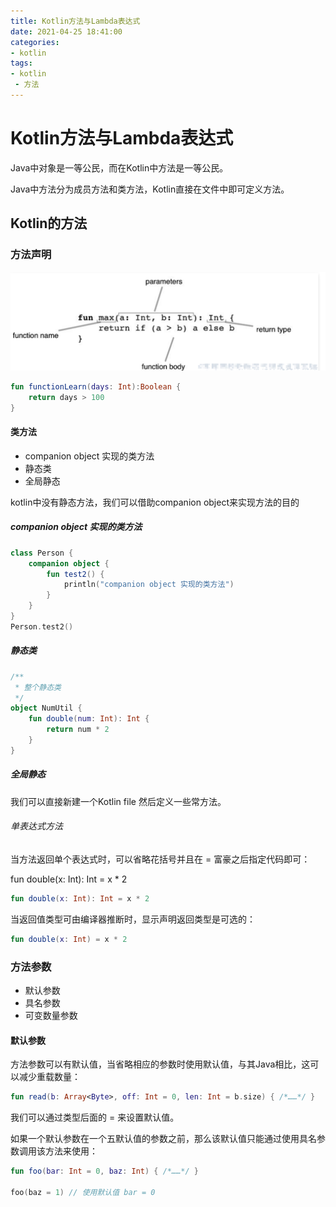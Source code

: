 ```yaml
---
title: Kotlin方法与Lambda表达式
date: 2021-04-25 18:41:00
categories:
- kotlin
tags:
- kotlin
 - 方法
---
```


# Kotlin方法与Lambda表达式
<!-- more -->

Java中对象是一等公民，而在Kotlin中方法是一等公民。

Java中方法分为成员方法和类方法，Kotlin直接在文件中即可定义方法。

## Kotlin的方法

### 方法声明

<img src="Kotlin方法与Lambda表达式/image-20210425184401937.png" alt="image-20210425184401937" style="zoom: 50%;" />

```kotlin
fun functionLearn(days: Int):Boolean {
    return days > 100
}
```

#### 类方法

- companion object 实现的类方法
- 静态类
- 全局静态

 kotlin中没有静态方法，我们可以借助companion object来实现方法的目的

##### companion object 实现的类方法

```kotlin
class Person {
    companion object {
        fun test2() {
            println("companion object 实现的类方法")
        }
    }
}
Person.test2()
```

##### 静态类

```kotlin
/**
 * 整个静态类
 */
object NumUtil {
    fun double(num: Int): Int {
        return num * 2
    }
}
```

##### 全局静态

我们可以直接新建一个Kotlin file 然后定义一些常方法。

###### 单表达式方法

当方法返回单个表达式时，可以省略花括号并且在 = 富豪之后指定代码即可：

fun double(x: Int): Int = x * 2

```kotlin
fun double(x: Int): Int = x * 2
```

当返回值类型可由编译器推断时，显示声明返回类型是可选的：

```kotlin
fun double(x: Int) = x * 2
```

### 方法参数

- 默认参数
- 具名参数
- 可变数量参数

#### 默认参数

方法参数可以有默认值，当省略相应的参数时使用默认值，与其Java相比，这可以减少重载数量：

```kotlin
fun read(b: Array<Byte>, off: Int = 0, len: Int = b.size) { /*……*/ }
```

我们可以通过类型后面的 = 来设置默认值。

如果一个默认参数在一个五默认值的参数之前，那么该默认值只能通过使用具名参数调用该方法来使用：

```kotlin
fun foo(bar: Int = 0, baz: Int) { /*……*/ }

foo(baz = 1) // 使用默认值 bar = 0
```

